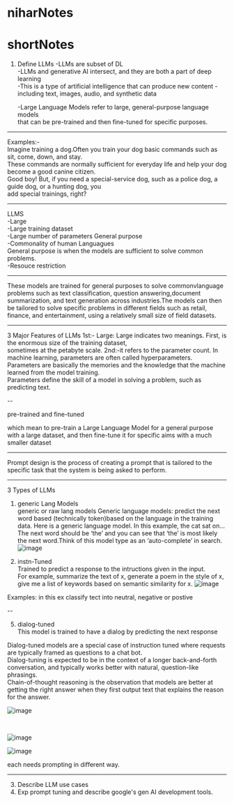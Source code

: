 # niharNotes


# shortNotes

1. Define LLMs
   -LLMs are subset of DL </br>
   -LLMs and generative AI intersect, and they are both a part of deep learning </br>
   -This is a type of artificial intelligence that can produce new content - including text, images, audio, and synthetic data


   -Large Language Models refer to large, general-purpose language models </br>
    that can be pre-trained and then fine-tuned for specific purposes.

---

Examples:-  
Imagine training a dog.Often you train your dog basic commands such as sit, come, down, and stay. </br>
These commands are normally sufficient for everyday life and help your dog become a good canine citizen. </br>
Good boy! But, if you need a special-service dog, such as a police dog, a guide dog, or a hunting dog, you  </br>
add special trainings, right? 


---

LLMS </br>
-Large </br>
-Large training dataset </br>
-Large number of parameters
General purpose   </br>
-Commonality of human Languagues  </br>General purpose is when the models are sufficient to solve common problems. </br>
-Resouce restriction



---

These models are trained for general purposes to solve commonvlanguage problems such as text classification, 
question answering,document summarization, and text generation across industries.The models can then be tailored 
to solve specific problems in different fields such as retail, finance, and entertainment,
using a relatively small size of field datasets. 




---

3 Major Features of LLMs
1st:- Large: Large indicates two meanings. First, is the enormous size of the training dataset, </br>
sometimes at the petabyte scale.
2nd:-it refers to the parameter count. In machine learning, parameters are often called hyperparameters. </br>
Parameters are basically the memories and the knowledge that the machine learned from the model training. </br>
Parameters define the skill of a model in solving a problem, such as predicting text. 

--

pre-trained and fine-tuned

which mean to pre-train a Large Language Model for a general purpose with a large dataset,
and then fine-tune it for specific aims with a much smaller dataset

---

Prompt design is the process of creating a prompt
that is tailored to the specific task
that the system is being asked to perform. 

---

3 Types of LLMs
1. generic Lang Models </br>
generic or raw lang models Generic language models: predict the next word based (technically token)based on the language in the training data.
Here is a generic language model.
In this example, the cat sat on...
The next word should be ‘the’ and you can see that ‘the’ is most likely the next word.Think of this model type as an ‘auto-complete’ in search.
![image](https://github.com/user-attachments/assets/82734fd6-de30-4d8d-8510-59012190b2a6)


3. instn-Tuned  </br>
Trained to predict a response to the intructions given in the input.  </br>
For example, summarize the text of x, generate a poem in the style of x, give me a list of keywords based on semantic similarity for x.
![image](https://github.com/user-attachments/assets/319b5009-d44d-4e92-bd8c-99b359a23ddd)

 
Examples:  in this ex classify tect into neutral, negative or postive

--

5. dialog-tuned  </br>
This model is trained to have a dialog by predicting the next response

Dialog-tuned models are a special case of instruction tuned where requests are typically framed as questions to a chat bot. </br>
Dialog-tuning is expected to be in the context of a longer back-and-forth conversation, and typically works better with natural, question-like phrasings. </br>
Chain-of-thought reasoning is the observation that models are better at getting the right answer when they first output text that explains the reason for the answer. 

 ![image](https://github.com/user-attachments/assets/9067a2e4-ff14-4f0f-94c8-d23d8e5a0644)
  
  </br>


![image](https://github.com/user-attachments/assets/5928841d-8e64-484e-8804-587412f4b7a7)

![image](https://github.com/user-attachments/assets/a8e54c42-7afc-400d-b70c-6741a0dc73a5)


  

each needs prompting in different way.


---
3. Describe LLM use cases
4. Exp prompt tuning and describe google's gen AI development tools.
